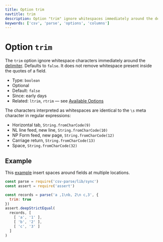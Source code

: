 ```yaml
---
title: Option trim
navtitle: trim
description: Option "trim" ignore whitespaces immediately around the delimiter.
keywords: ['csv', 'parse', 'options', 'columns']
---
```


# Option `trim`

The `trim` option ignore whitespace characters immediately around the [delimiter](/parse/options/delimiter/). Defaults to `false`. It does not remove whitespace present inside the quotes of a field.

* Type: `boolean`
* Optional
* Default: `false`
* Since: early days
* Related: `ltrim`, `rtrim` &mdash; see [Available Options](/parse/options/#available-options)

The characters interpreted as whitespaces are identical to the `\s` meta character in regular expressions:

* Horizontal tab, `String.fromCharCode(9)`
* NL line feed, new line, `String.fromCharCode(10)`
* NP Form feed, new page, `String.fromCharCode(12)`
* Carriage return, `String.fromCharCode(13)`
* Space, `String.fromCharCode(32)`

## Example

This [example](https://github.com/adaltas/node-csv-parse/blob/master/samples/option.trim.js) insert spaces around fields at multiple locations.

```js
const parse = require('csv-parse/lib/sync')
const assert = require('assert')

const records = parse('a ,1\nb, 2\n c,3', {
  trim: true
})
assert.deepStrictEqual(
  records, [
    [ 'a', '1' ],
    [ 'b', '2' ],
    [ 'c', '3' ]
  ]
)
```
